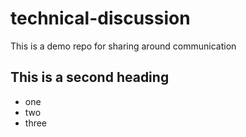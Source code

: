 # technical-discussion
This is a demo repo for sharing around communication

## This is a second heading
- one
- two
- three
